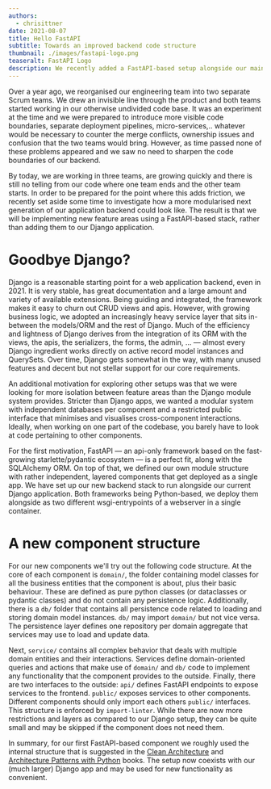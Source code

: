```yaml
---
authors:
  - chrisittner
date: 2021-08-07
title: Hello FastAPI
subtitle: Towards an improved backend code structure
thumbnail: ./images/fastapi-logo.png
teaseralt: FastAPI Logo
description: We recently added a FastAPI-based setup alongside our main Django app.
---
```


Over a year ago, we reorganised our engineering team into two separate Scrum teams. We drew an invisible line through the product and both teams started working in our otherwise undivided code base. It was an experiment at the time and we were prepared to introduce more visible code boundaries, separate deployment pipelines, micro-services,.. whatever would be necessary to counter the merge conflicts, ownership issues and confusion that the two teams would bring. However, as time passed none of these problems appeared and we saw no need to sharpen the code boundaries of our backend.

By today, we are working in three teams, are growing quickly and there is still no telling from our code where one team ends and the other team starts. In order to be prepared for the point where this adds friction, we recently set aside some time to investigate how a more modularised next generation of our application backend could look like. The result is that we will be implementing new feature areas using a FastAPI-based stack, rather than adding them to our Django application.

# Goodbye Django?

Django is a reasonable starting point for a web application backend, even in 2021. It is very stable, has great documentation and a large amount and variety of available extensions. Being guiding and integrated, the framework makes it easy to churn out CRUD views and apis. However, with growing business logic, we adopted an increasingly heavy service layer that sits in-between the models/ORM and the rest of Django. Much of the efficiency and lightness of Django derives from the integration of its ORM with the views, the apis, the serializers, the forms, the admin, ... — almost every Django ingredient works directly on active record model instances and QuerySets. Over time, Django gets somewhat in the way, with many unused features and decent but not stellar support for our core requirements.

An additional motivation for exploring other setups was that we were looking for more isolation between feature areas than the Django module system provides. Stricter than Django apps, we wanted a modular system with independent databases per component and a restricted public interface that minimises and visualises cross-component interactions. Ideally, when working on one part of the codebase, you barely have to look at code pertaining to other components.

For the first motivation, FastAPI — an api-only framework based on the fast-growing starlette/pydantic ecosystem — is a perfect fit, along with the SQLAlchemy ORM. On top of that, we defined our own module structure with rather independent, layered components that get deployed as a single app. We have set up our new backend stack to run alongside our current Django application. Both frameworks being Python-based, we deploy them alongside as two different wsgi-entrypoints of a webserver in a single container.

# A new component structure

For our new components we'll try out the following code structure. At the core of each component is `domain/`, the folder containing model classes for all the business entities that the component is about, plus their basic behaviour. These are defined as pure python classes (or dataclasses or pydantic classes) and do not contain any persistence logic. Additionally, there is a `db/` folder that contains all persistence code related to loading and storing domain model instances. `db/` may import `domain/` but not vice versa. The persistence layer defines one repository per domain aggregate that services may use to load and update data.

Next, `service/` contains all complex behavior that deals with multiple domain entities and their interactions. Services define domain-oriented queries and actions that make use of `domain/` and `db/` code to implement any functionality that the component provides to the outside. Finally, there are two interfaces to the outside: `api/` defines FastAPI endpoints to expose services to the frontend. `public/` exposes services to other components. Different components should only import each others `public/` interfaces. This structure is enforced by `import-linter`. While there are now more restrictions and layers as compared to our Django setup, they can be quite small and may be skipped if the component does not need them.

In summary, for our first FastAPI-based component we roughly used the internal structure that is suggested in the [Clean Architecture](https://www.oreilly.com/library/view/clean-architecture-a/9780134494272/) and [Architecture Patterns with Python](https://www.cosmicpython.com/) books. The setup now coexists with our (much larger) Django app and may be used for new functionality as convenient.
